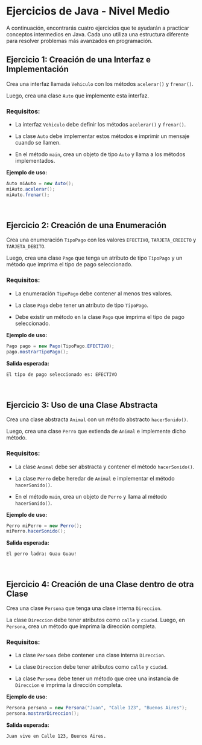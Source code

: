 # Ejercicios de Java - Nivel Medio

A continuación, encontrarás cuatro ejercicios que te ayudarán a practicar conceptos intermedios en Java. Cada uno utiliza una estructura diferente para resolver problemas más avanzados en programación.
	

## Ejercicio 1: Creación de una Interfaz e Implementación

Crea una interfaz llamada `Vehiculo` con los métodos `acelerar()` y `frenar()`. 

Luego, crea una clase `Auto` que implemente esta interfaz.

### Requisitos:

- La interfaz `Vehiculo` debe definir los métodos `acelerar()` y `frenar()`.

- La clase `Auto` debe implementar estos métodos e imprimir un mensaje cuando se llamen.

- En el método `main`, crea un objeto de tipo `Auto` y llama a los métodos implementados.


**Ejemplo de uso:**

```java
Auto miAuto = new Auto();
miAuto.acelerar();
miAuto.frenar();
```

<br>

## Ejercicio 2: Creación de una Enumeración

Crea una enumeración `TipoPago` con los valores `EFECTIVO`, `TARJETA_CREDITO` y `TARJETA_DEBITO`. 

Luego, crea una clase `Pago` que tenga un atributo de tipo `TipoPago` y un método que imprima el tipo de pago seleccionado.
	

### Requisitos:

- La enumeración `TipoPago` debe contener al menos tres valores.

- La clase `Pago` debe tener un atributo de tipo `TipoPago`.

- Debe existir un método en la clase `Pago` que imprima el tipo de pago seleccionado.
	

**Ejemplo de uso:**

```java
Pago pago = new Pago(TipoPago.EFECTIVO);
pago.mostrarTipoPago();
```

**Salida esperada:**

```bash
El tipo de pago seleccionado es: EFECTIVO
```

<br>

## Ejercicio 3: Uso de una Clase Abstracta

Crea una clase abstracta `Animal` con un método abstracto `hacerSonido()`. 

Luego, crea una clase `Perro` que extienda de `Animal` e implemente dicho método.

### Requisitos:

- La clase `Animal` debe ser abstracta y contener el método `hacerSonido()`.

- La clase `Perro` debe heredar de `Animal` e implementar el método `hacerSonido()`.

- En el método `main`, crea un objeto de `Perro` y llama al método `hacerSonido()`.
	

**Ejemplo de uso:**

```java
Perro miPerro = new Perro();
miPerro.hacerSonido();
```
	

**Salida esperada:**

```
El perro ladra: Guau Guau!
```

<br>

## Ejercicio 4: Creación de una Clase dentro de otra Clase

Crea una clase `Persona` que tenga una clase interna `Direccion`. 

La clase `Direccion` debe tener atributos como `calle` y `ciudad`. Luego, en `Persona`, crea un método que imprima la dirección completa.

### Requisitos:

- La clase `Persona` debe contener una clase interna `Direccion`.

- La clase `Direccion` debe tener atributos como `calle` y `ciudad`.

- La clase `Persona` debe tener un método que cree una instancia de `Direccion` e imprima la dirección completa.
	

**Ejemplo de uso:**

```java
Persona persona = new Persona("Juan", "Calle 123", "Buenos Aires");
persona.mostrarDireccion();
```
	

**Salida esperada:**

```
Juan vive en Calle 123, Buenos Aires.
```

